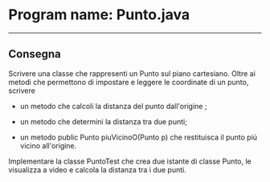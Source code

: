 # Program name: Punto.java

---

## Consegna

Scrivere una classe che rappresenti un Punto sul piano cartesiano. Oltre ai metodi che permettono di impostare e leggere
le coordinate di un punto, scrivere

- un metodo che calcoli la distanza del punto dall'origine ;

- un metodo che determini la distanza tra due punti;

- un metodo public Punto piuVicinoO(Punto p) che restituisca il punto piú vicino all'origine.

Implementare la classe PuntoTest che crea due istante di classe Punto, le visualizza a video e calcola la distanza tra i
due punti.




